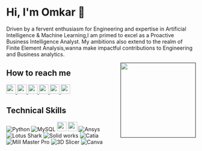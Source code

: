# Hi, I'm Omkar 👋



Driven by a fervent enthusiasm for Engineering and expertise in Artificial Intelligence & Machine Learning,I am primed to excel as a Proactive Business Intelligence Analyst. My ambitions also extend to the realm of Finite Element Analysis,wanna make impactful contributions to Engineering and Business analytics.


<a href=""><img align="right" width="200" height="200" src="https://github.com/mayankchaudhary26/Cool-Readme-ideas/blob/master/data/octocat/daftpunktocat-thomas.gif?raw=true"></a>


## How to reach me

<a href="mailto:omkar27122002@gmail.com" target="_blank"
        ><img
            height="25"
            src="https://img.shields.io/badge/Gmail-D14836?style=for-the-badge&logo=gmail&logoColor=white"
        />
    </a>
    <a href="https://wa.me/8605590713" target="_blank"
        ><img
            height="25"
            src="https://img.shields.io/badge/WhatsApp-25D366?style=for-the-badge&logo=whatsapp&logoColor=white"
        />
    </a>
    <a href="https://www.instagram.com/omkarr._27/" target="_blank"
        ><img
            height="25"
            src="https://upload.wikimedia.org/wikipedia/commons/thumb/e/e7/Instagram_logo_2016.svg/2048px-Instagram_logo_2016.svg.png"
        />
    </a>
    <a href="https://www.behance.net/https://www.behance.net/omkarmalusare" target="_blank"
        ><img
            height="25"
            src="https://logos-world.net/wp-content/uploads/2022/04/Behance-Logo.png"
        />
    </a>
    <a href="https://github.com/Omkar-2712" target="_blank"
        ><img
            height="25"
            src="https://img.shields.io/badge/github-%23121011.svg?style=for-the-badge&logo=github&logoColor=white"
        />
    </a>
    <a href="https://grabcad.com/omkar.malusare-5" target="_blank"
        ><img
            height="25"
            src="https://blog.grabcad.com/wp-content/uploads/2011/03/grabcad-logo-300x84.png"
        />
    </a>

## Technical Skills
![Python](https://img.shields.io/badge/python-3670A0?style=for-the-badge&logo=python&logoColor=ffdd54)
![MySQL](https://img.shields.io/badge/mysql-%2300f.svg?style=for-the-badge&logo=mysql&logoColor=white)
<img height="25" src="https://processm.com/wp-content/uploads/2021/10/powerBI-Logo.png"/>
<img height="25" src="https://logos-world.net/wp-content/uploads/2021/10/Tableau-Logo.png"/>
![Ansys](https://img.shields.io/badge/python-3670A0?style=for-the-badge&logo=python&logoColor=ffdd54)
![Lotus Shark](https://img.shields.io/badge/python-3670A0?style=for-the-badge&logo=python&logoColor=ffdd54)
![Solid works](https://img.shields.io/badge/python-3670A0?style=for-the-badge&logo=python&logoColor=ffdd54)
![Catia](https://img.shields.io/badge/python-3670A0?style=for-the-badge&logo=python&logoColor=ffdd54)
![Mill Master Pro](https://img.shields.io/badge/python-3670A0?style=for-the-badge&logo=python&logoColor=ffdd54)
![3D Slicer](https://img.shields.io/badge/python-3670A0?style=for-the-badge&logo=python&logoColor=ffdd54)
![Canva](https://img.shields.io/badge/Canva-%2300C4CC.svg?style=for-the-badge&logo=Canva&logoColor=white)




